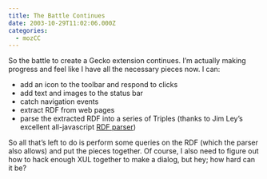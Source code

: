 ```yaml
---
title: The Battle Continues
date: 2003-10-29T11:02:06.000Z
categories:
  - mozCC
---
```

So the battle to create a Gecko extension continues. I’m actually making progress and feel like I have all the necessary pieces now. I can:

<ul class="simple">
  <li>
    add an icon to the toolbar and respond to clicks
  </li>
  <li>
    add text and images to the status bar
  </li>
  <li>
    catch navigation events
  </li>
  <li>
    extract RDF from web pages
  </li>
  <li>
    parse the extracted RDF into a series of Triples (thanks to Jim Ley’s excellent all-javascript <a class="reference external" href="http://jibbering.com/rdf-parser/">RDF parser</a>)
  </li>
</ul>

So all that’s left to do is perform some queries on the RDF (which the parser also allows) and put the pieces together. Of course, I also need to figure out how to hack enough XUL together to make a dialog, but hey; how hard can it be?
